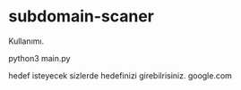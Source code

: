# subdomain-scaner

Kullanımı.


python3 main.py

hedef isteyecek sizlerde hedefinizi girebilrisiniz.
google.com
